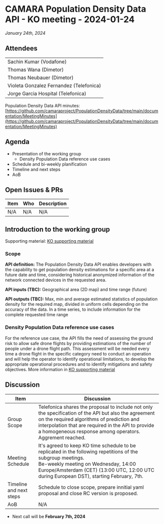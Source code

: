 # CAMARA Population Density Data API - KO meeting - 2024-01-24

*January 24th, 2024*

## Attendees

||
| --- |
|Sachin Kumar (Vodafone)|
|Thomas Wana (Dimetor)|
|Thomas Neubauer (Dimetor)|
|Violeta Gonzalez Fernandez (Telefonica)|
|Jorge Garcia Hospital (Telefonica)|



Population Density Data API minutes: [https://github.com/camaraproject/PopulationDensityData/tree/main/documentation/MeetingMinutes](https://github.com/camaraproject/PopulationDensityData/tree/main/documentation/MeetingMinutes)

## Agenda

* Presentation of the working group
	 * Density Population Data reference use cases
* Schedule and bi-weekly planification
* Timeline and next steps
* AoB
  

## Open Issues & PRs</br>


Item | Who | Description
---- | ---- | ----
N/A | N/A | N/A

## Introduction to the working group

Supporting material: [KO supporting material](https://github.com/camaraproject/PopulationDensityData/tree/main/documentation/SupportingDocuments/KO%20-%20Population%20Density%20Data%20Proposal%20for%20Camara%20Standarizationv3.pptx)

### Scope

**API definition:** The Population Density Data API enables developers with the capability to get population density estimations for a specific area at a future date and time, considering historical anonymized information of the network connected devices in the requested area.

**API inputs (TBC):** Geographical area (2D map) and time range (future)

**API outputs (TBC):** Max, min and average estimated statistics of population density for the required map, divided in uniform cells depending on the accuracy of the data. In a time series, to include information for the complete requested time range


### Density Population Data reference use cases

For the reference use case, the API fills the need of assessing the ground risk to allow safe drone flights by providing estimations of the number of people under a drone flight path. This assessment will be needed every time a drone flight in the specific category need to conduct an operation and will help the operator to identify operational limitations, to develop the appropriate operational procedures and to identify mitigations and safety objectives. More information in [KO supporting material](https://github.com/camaraproject/PopulationDensityData/tree/main/documentation/SupportingDocuments/KO%20-%20Population%20Density%20Data%20Proposal%20for%20Camara%20Standarizationv3.pptx)

## Discussion

Item | Discussion
---- | ---- 
Group Scope | Telefonica shares the proposal to include not only the specification of the API but also the agreement on the required algorithms of prediction and interpolation that are required in the API to provide a homogeneous response among operators. Aggrement reached.
Meeting Schedule | It's agreed to keep KO time schedule to be replicated in the following repetitions of the subgroup meetings. </br>Be-weekly meeting on Wednesday, 14:00 Europe/Amsterdam (CET) (13:00 UTC, 12:00 UTC during European DST), starting February, 7th.
Timeline and next steps | Schedule to close scope, prepare innitial yaml proposal and close RC version is proposed. 
AoB | N/A



- Next call will be **February 7th, 2024**

<p>
